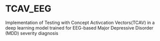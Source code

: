 # TCAV_EEG
Implementation of Testing with Concept Activcation Vectors(TCAV) in a deep learning model trained for EEG-based Major Depressive Disorder (MDD) severity diagnosis
